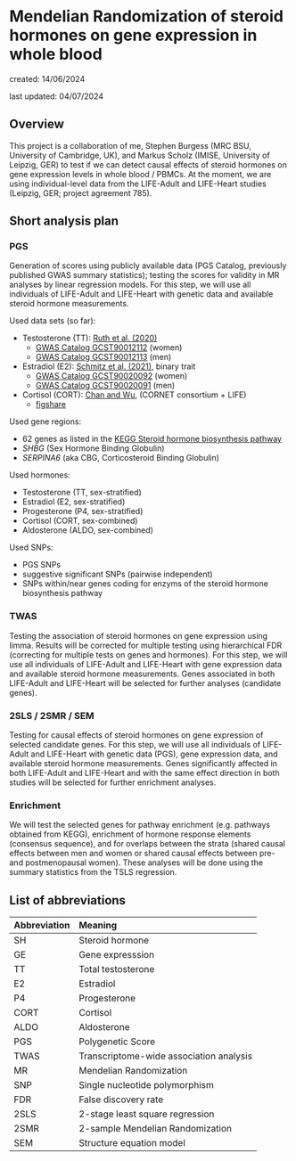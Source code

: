 # Mendelian Randomization of steroid hormones on gene expression in whole blood

created: 14/06/2024

last updated: 04/07/2024

## Overview 

This project is a collaboration of me, Stephen Burgess (MRC BSU, University of Cambridge, UK), and Markus Scholz (IMISE, University of Leipzig, GER) to test if we can detect causal effects of steroid hormones on gene expression levels in whole blood / PBMCs. At the moment, we are using individual-level data from the LIFE-Adult and LIFE-Heart studies (Leipzig, GER; project agreement 785). 

## Short analysis plan

### PGS

Generation of scores using publicly available data (PGS Catalog, previously published GWAS summary statistics); testing the scores for validity in MR analyses by linear regression models. For this step, we will use all individuals of LIFE-Adult and LIFE-Heart with genetic data and available steroid hormone measurements.

Used data sets (so far): 

- Testosterone (TT): [Ruth et al. (2020)](https://pubmed.ncbi.nlm.nih.gov/32042192/)
    - [GWAS Catalog GCST90012112](https://www.ebi.ac.uk/gwas/studies/GCST90012112) (women)
    - [GWAS Catalog GCST90012113](https://www.ebi.ac.uk/gwas/studies/GCST90012113) (men)
- Estradiol (E2): [Schmitz et al. (2021)](https://pubmed.ncbi.nlm.nih.gov/34255042/), binary trait
    - [GWAS Catalog GCST90020092](https://www.ebi.ac.uk/gwas/studies/GCST90020092) (women)
    - [GWAS Catalog GCST90020091](https://www.ebi.ac.uk/gwas/studies/GCST90020091) (men)
- Cortisol (CORT): [Chan and Wu](https://pubmed.ncbi.nlm.nih.gov/38525495/), (CORNET consortium + LIFE)
    - [figshare](https://figshare.com/articles/dataset/cortisol_cornet_life_combined/26182004) 
    
Used gene regions: 

- 62 genes as listed in the [KEGG Steroid hormone biosynthesis pathway](https://www.genome.jp/dbget-bin/www_bget?path:hsa00140)
- *SHBG* (Sex Hormone Binding Globulin)
- *SERPINA6* (aka CBG, Corticosteroid Binding Globulin)

Used hormones: 

- Testosterone (TT, sex-stratified)
- Estradiol (E2, sex-stratified)
- Progesterone (P4, sex-stratified)
- Cortisol (CORT, sex-combined)
- Aldosterone (ALDO, sex-combined)

Used SNPs: 

- PGS SNPs
- suggestive significant SNPs (pairwise independent)
- SNPs within/near genes coding for enzyms of the steroid hormone biosynthesis pathway

### TWAS

Testing the association of steroid hormones on gene expression using limma. Results will be corrected for multiple testing using hierarchical FDR (correcting for multiple tests on genes and hormones). For this step, we will use all individuals of LIFE-Adult and LIFE-Heart with gene expression data and available steroid hormone measurements. Genes associated in both LIFE-Adult and LIFE-Heart will be selected for further analyses (candidate genes).

### 2SLS / 2SMR / SEM

Testing for causal effects of steroid hormones on gene expression of selected candidate genes. For this step, we will use all individuals of LIFE-Adult and LIFE-Heart with genetic data (PGS), gene expression data, and available steroid hormone measurements. Genes significantly affected in both LIFE-Adult and LIFE-Heart and with the same effect direction in both studies will be selected for further enrichment analyses.

### Enrichment

We will test the selected genes for pathway enrichment (e.g. pathways obtained from KEGG), enrichment of hormone response elements (consensus sequence), and for overlaps between the strata (shared causal effects between men and women or shared causal effects between pre- and postmenopausal women). These analyses will be done using the summary statistics from the TSLS regression.

## List of abbreviations

| Abbreviation | Meaning                                 | 
| :----------- | :-------------------------------------- | 
| SH           | Steroid hormone                         |
| GE           | Gene expresssion                        |
| TT           | Total testosterone                      |
| E2           | Estradiol                               |
| P4           | Progesterone                            |
| CORT         | Cortisol                                |
| ALDO         | Aldosterone                             |
| PGS          | Polygenetic Score                       |
| TWAS         | Transcriptome-wide association analysis |
| MR           | Mendelian Randomization                 |
| SNP          | Single nucleotide polymorphism          |
| FDR          | False discovery rate                    |
| 2SLS         | 2-stage least square regression         |
| 2SMR         | 2-sample Mendelian Randomization        |
| SEM          | Structure equation model                |
